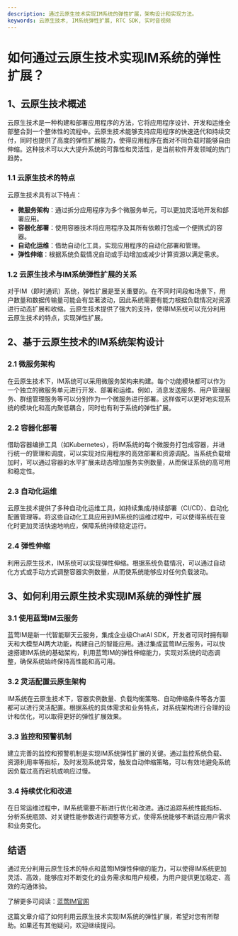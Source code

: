 ```yaml
---
description: 通过云原生技术实现IM系统的弹性扩展，架构设计和实现方法。
keywords: 云原生技术, IM系统弹性扩展, RTC SDK, 实时音视频
---
```

# 如何通过云原生技术实现IM系统的弹性扩展？

## 1、云原生技术概述

云原生技术是一种构建和部署应用程序的方法，它将应用程序设计、开发和运维全部整合到一个整体性的流程中。云原生技术能够支持应用程序的快速迭代和持续交付，同时也提供了高度的弹性扩展能力，使得应用程序在面对不同负载时能够自由伸缩。这种技术可以大大提升系统的可靠性和灵活性，是当前软件开发领域的热门趋势。

### 1.1 云原生技术的特点
云原生技术具有以下特点：
- **微服务架构**：通过拆分应用程序为多个微服务单元，可以更加灵活地开发和部署应用。
- **容器化部署**：使用容器技术将应用程序及其所有依赖打包成一个便携式的容器。
- **自动化运维**：借助自动化工具，实现应用程序的自动化部署和管理。
- **弹性伸缩**：根据系统负载情况自动或手动增加或减少计算资源以满足需求。

### 1.2 云原生技术与IM系统弹性扩展的关系
对于IM（即时通讯）系统，弹性扩展是至关重要的。在不同时间段和场景下，用户数量和数据传输量可能会有显著波动，因此系统需要有能力根据负载情况对资源进行动态扩展和收缩。云原生技术提供了强大的支持，使得IM系统可以充分利用云原生技术的特点，实现弹性扩展。

## 2、基于云原生技术的IM系统架构设计

### 2.1 微服务架构
在云原生技术下，IM系统可以采用微服务架构来构建。每个功能模块都可以作为一个独立的微服务单元进行开发、部署和运维。例如，消息发送服务、用户管理服务、群组管理服务等可以分别作为一个微服务进行部署。这样做可以更好地实现系统的模块化和高内聚低耦合，同时也有利于系统的弹性扩展。

### 2.2 容器化部署
借助容器编排工具（如Kubernetes），将IM系统的每个微服务打包成容器，并进行统一的管理和调度，可以实现对应用程序的高效部署和资源调配。当系统负载增加时，可以通过容器的水平扩展来动态增加服务实例数量，从而保证系统的高可用和稳定性。

### 2.3 自动化运维
云原生技术提供了多种自动化运维工具，如持续集成/持续部署（CI/CD）、自动化配置管理等。将这些自动化工具应用到IM系统的运维过程中，可以使得系统在变化时更加灵活快速地响应，保障系统持续稳定运行。

### 2.4 弹性伸缩
利用云原生技术，IM系统可以实现弹性伸缩。根据系统负载情况，可以通过自动化方式或手动方式调整容器实例数量，从而使系统能够应对任何负载波动。

## 3、如何利用云原生技术实现IM系统的弹性扩展

### 3.1 使用蓝莺IM云服务

蓝莺IM是新一代智能聊天云服务，集成企业级ChatAI SDK，开发者可同时拥有聊天和大模型AI两大功能，构建自己的智能应用。通过集成蓝莺IM云服务，可以快速搭建IM系统的基础架构，利用蓝莺IM的弹性伸缩能力，实现对系统的动态调整，确保系统始终保持高性能和高可用。

### 3.2 灵活配置云原生架构

IM系统在云原生技术下，容器实例数量、负载均衡策略、自动伸缩条件等各方面都可以进行灵活配置。根据系统的具体需求和业务特点，对系统架构进行合理的设计和优化，可以取得更好的弹性扩展效果。

### 3.3 监控和预警机制

建立完善的监控和预警机制是实现IM系统弹性扩展的关键。通过监控系统负载、资源利用率等指标，及时发现系统异常，触发自动伸缩策略，可以有效地避免系统因负载过高而宕机或响应过慢。

### 3.4 持续优化和改进

在日常运维过程中，IM系统需要不断进行优化和改进。通过追踪系统性能指标、分析系统瓶颈、对关键性能参数进行调整等方式，使得系统能够不断适应用户需求和业务变化。

## 结语

通过充分利用云原生技术的特点和蓝莺IM弹性伸缩的能力，可以使得IM系统更加灵活、高效，能够应对不断变化的业务需求和用户规模，为用户提供更加稳定、高效的沟通体验。

了解更多可阅读：[蓝莺IM官网](https://www.lanyingim.com)

这篇文章介绍了如何利用云原生技术实现IM系统的弹性扩展，希望对您有所帮助。如果还有其他疑问，欢迎继续提问。